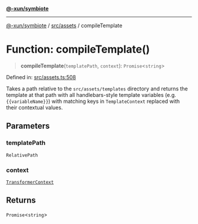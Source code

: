 [**@-xun/symbiote**](../../../README.md)

***

[@-xun/symbiote](../../../README.md) / [src/assets](../README.md) / compileTemplate

# Function: compileTemplate()

> **compileTemplate**(`templatePath`, `context`): `Promise`\<`string`\>

Defined in: [src/assets.ts:508](https://github.com/Xunnamius/symbiote/blob/48e09e2e30168e7f5b981dba3e3d2806204a176e/src/assets.ts#L508)

Takes a path relative to the `src/assets/templates` directory and returns the
template at that path with all handlebars-style template variables (e.g.
`{{variableName}}`) with matching keys in `TemplateContext` replaced with
their contextual values.

## Parameters

### templatePath

`RelativePath`

### context

[`TransformerContext`](../type-aliases/TransformerContext.md)

## Returns

`Promise`\<`string`\>
